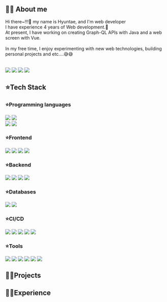 <div align="left">
  <h2> 👨‍💻 About me </h2>
  Hi there~!!!👋 my name is Hyuntae, and I'm web developer </br>
  I have experience 4 years of Web development.🚀 </br>
  At present, I have working on creating Graph-QL APIs with Java and a web screen with Vue. </br>
  </br>
  In my free time, I enjoy experimenting with new web technologies, building personal projects and etc....😅😅 </br>
  </br>
  </br>
  <a href="https://ssow93.tistory.com/" target="_blank"><img src="https://img.shields.io/badge/Tistory-000000?style=flat-square&logo=Tistory&logoColor=white"/></a>
  <a href="https://sotae.notion.site/67ea48a9c8394dd1ad2a4f6374ec097d" target="_blank"><img src="https://img.shields.io/badge/Notion-000000?style=flat-square&logo=Notion&logoColor=white"/></a>
  <a href="https://twitter.com/sotae69" target="_blank"><img src="https://img.shields.io/badge/Twitter-1DA1F2?style=flat-square&logo=Twitter&logoColor=white"/></a>
  <a href="mailto:sotae69@gmail.com"><img src="https://img.shields.io/badge/sotae69@gmail.com-EA4335?style=flat-square&logo=Gmail&logoColor=white"/></a>
  
</div>
<div align="left"> 
  <h2>⭐Tech Stack</h2>
    <div> 
      <h3>⭐Programming languages</h3>
      <img src="https://img.shields.io/badge/JavaScript-F7DF1EF?style=flat-square&logo=JavaScript&logoColor=white"/>
      <img src="https://img.shields.io/badge/Java17-007396?style=flat-square&logo=OpenJDK&logoColor=white"/>
      </br>
      <img src="https://img.shields.io/badge/Kotlin-7F52FF?style=flat-square&logo=Kotlin&logoColor=white"/>
      <img src="https://img.shields.io/badge/TypeScript-3178C6?style=flat-square&logo=TypeScript&logoColor=white"/>
      <h3>⭐Frontend</h3>
      <img src="https://img.shields.io/badge/jQuery-0769AD?style=flat-square&logo=jQuery&logoColor=white"/>
      <img src="https://img.shields.io/badge/Vue.js2.7-4FC08D?style=flat-square&logo=Vue.js&logoColor=white"/>
      <img src="https://img.shields.io/badge/Vuetify-1867C0?style=flat-square&logo=Vuetify&logoColor=white"/>
      <img src="https://img.shields.io/badge/ESLint-4B32C3?style=flat-square&logo=ESLint&logoColor=white"/>
      <h3>⭐Backend</h3>
      <img src="https://img.shields.io/badge/Spring Boot2.6.6-6DB33F?style=flat-square&logo=Spring Boot&logoColor=white"/>
      <img src="https://img.shields.io/badge/GraphQL-E10098?style=flat-square&logo=GraphQL&logoColor=black"/>
      <img src="https://img.shields.io/badge/Apache Tomcat-F8DC75?style=flat-square&logo=Apache Tomcat&logoColor=black"/>
      <img src="https://img.shields.io/badge/node.js-339933?style=flat-square&logo=Node.js&logoColor=white">
      <h3>⭐Databases</h3>
      <img src="https://img.shields.io/badge/MSSQL-CC2927?style=flat-square&logo=Microsoft SQL Server&logoColor=white"/>
      <img src="https://img.shields.io/badge/MariaDB-003545?style=flat-square&logo=MariaDB&logoColor=white"/>
      <h3>⭐CI/CD</h3>
      <img src="https://img.shields.io/badge/git-F05032?style=flat-square&logo=git&logoColor=white">
      <img src="https://img.shields.io/badge/github-181717?style=flat-square&logo=github&logoColor=white">
      <img src="https://img.shields.io/badge/Jenkins-D24939?style=flat-square&logo=Jenkins&logoColor=white">
      <img src="https://img.shields.io/badge/Docker-2496ED?style=flat-square&logo=Docker&logoColor=white">
      <img src="https://img.shields.io/badge/RabbitMQ-FF6600?style=flat-square&logo=RabbitMQ&logoColor=white">
      <h3>⭐Tools</h3>
      <img src="https://img.shields.io/badge/Gradle-02303A?style=flat-square&logo=Gradle&logoColor=white"/>
      <img src="https://img.shields.io/badge/IntelliJ IDEA-000000?style=flat-square&logo=IntelliJ IDEA&logoColor=white"/>
      <img src="https://img.shields.io/badge/Eclipse IDE-2C2255?style=flat-square&logo=Eclipse IDE&logoColor=white"/>
      <img src="https://img.shields.io/badge/Visual Studio-5C2D91?style=flat-square&logo=Visual Studio&logoColor=white"/>
      <img src="https://img.shields.io/badge/Visual Studio Code-007ACC?style=flat-square&logo=Visual Studio Code&logoColor=white"/>
      <img src="https://img.shields.io/badge/Notion-000000?style=flat-square&logo=Notion&logoColor=white"/>
    </div>
</div>
<div align="left"> 
  <h2>🧟‍♂️Projects </h2>
</div>
<div align="left"> 
  <h2>🏊‍♂️Experience </h2>
</div>

